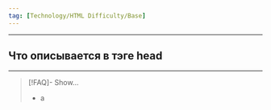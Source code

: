 ```yaml
---
tag: [Technology/HTML Difficulty/Base]
---
```

----
## Что описывается в тэге head
----
> [!FAQ]- Show...
> - а 